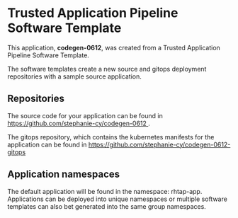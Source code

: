 # Trusted Application Pipeline Software Template

This application, **codegen-0612**, was created from a Trusted Application Pipeline Software Template.

The software templates create a new source and gitops deployment repositories with a sample source application. 

## Repositories

The source code for your application can be found in [https://github.com/stephanie-cy/codegen-0612 ](https://github.com/stephanie-cy/codegen-0612 ).
 
The gitops repository, which contains the kubernetes manifests for the application can be found in 
[https://github.com/stephanie-cy/codegen-0612-gitops ](https://github.com/stephanie-cy/codegen-0612-gitops ) 

## Application namespaces 

The default application will be found in the namespace: rhtap-app. Applications can be deployed into unique namespaces or multiple software templates can also bet generated into the same group namespaces.  